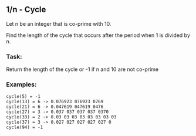 ## 1/n - Cycle

Let n be an integer that is co-prime with 10.  

Find the length of the cycle that occurs after the period when 1 is divided by n.

### Task:
Return the length of the cycle or -1 if n and 10 are not co-prime

### Examples:

    cycle(5) = -1
    cycle(13) = 6 -> 0.076923 076923 0769
    cycle(21) = 6 -> 0.047619 047619 0476
    cycle(27) = 3 -> 0.037 037 037 037 0370
    cycle(33) = 2 -> 0.03 03 03 03 03 03 03 03
    cycle(37) = 3 -> 0.027 027 027 027 027 0
    cycle(94) = -1 

